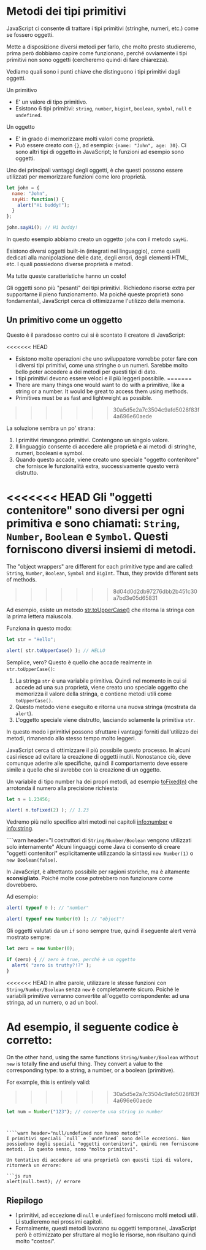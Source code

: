 # Metodi dei tipi primitivi

JavaScript ci consente di trattare i tipi primitivi (stringhe, numeri, etc.) come se fossero oggetti.

Mette a disposizione diversi metodi per farlo, che molto presto studieremo, prima però dobbiamo capire come funzionano, perché ovviamente i tipi primitivi non sono oggetti (cercheremo quindi di fare chiarezza).

Vediamo quali sono i punti chiave che distinguono i tipi primitivi dagli oggetti.

Un primitivo

- E' un valore di tipo primitivo.
- Esistono 6 tipi primitivi: `string`, `number`, `bigint`, `boolean`, `symbol`, `null` e `undefined`.

Un oggetto

- E' in grado di memorizzare molti valori come proprietà.
- Può essere creato con `{}`, ad esempio: `{name: "John", age: 30}`. Ci sono altri tipi di oggetto in JavaScript; le funzioni ad esempio sono oggetti.

Uno dei principali vantaggi degli oggetti, è che questi possono essere utilizzati per memorizzare funzioni come loro proprietà.

```js run
let john = {
  name: "John",
  sayHi: function() {
    alert("Hi buddy!");
  }
};

john.sayHi(); // Hi buddy!
```

In questo esempio abbiamo creato un oggetto `john` con il metodo `sayHi`.

Esistono diversi oggetti built-in (integrati nel linguaggio), come quelli dedicati alla manipolazione delle date, degli errori, degli elementi HTML, etc. I quali possiedono diverse proprietà e metodi.

Ma tutte queste caratteristiche hanno un costo!

Gli oggetti sono più "pesanti" dei tipi primitivi. Richiedono risorse extra per supportarne il pieno funzionamento. Ma poiché queste proprietà sono fondamentali, JavaScript cerca di ottimizzarne l'utilizzo della memoria.

## Un primitivo come un oggetto

Questo è il paradosso contro cui si è scontato il creatore di JavaScript:

<<<<<<< HEAD
- Esistono molte operazioni che uno sviluppatore vorrebbe poter fare con i diversi tipi primitivi, come una stringhe o un numeri. Sarebbe molto bello poter accedere a dei metodi per questi tipi di dato.
- I tipi primitivi devono essere veloci e il più leggeri possibile.
=======
- There are many things one would want to do with a primitive, like a string or a number. It would be great to access them using methods.
- Primitives must be as fast and lightweight as possible.
>>>>>>> 30a5d5e2a7c3504c9afd5028f83f4a696e60aede

La soluzione sembra un po' strana:

1. I primitivi rimangono primitivi. Contengono un singolo valore.
2. Il linguaggio consente di accedere alle proprietà e ai metodi di stringhe, numeri, booleani e symbol.
3. Quando questo accade, viene creato uno speciale "oggetto contenitore" che fornisce le funzionalità extra, successivamente questo verrà distrutto.

<<<<<<< HEAD
Gli "oggetti contenitore" sono diversi per ogni primitiva e sono chiamati: `String`, `Number`, `Boolean` e `Symbol`. Questi forniscono diversi insiemi di metodi.
=======
The "object wrappers" are different for each primitive type and are called: `String`, `Number`, `Boolean`, `Symbol` and `BigInt`. Thus, they provide different sets of methods.
>>>>>>> 8d04d0d2db97276dbb2b451c30a7bd3e05d65831

Ad esempio, esiste un metodo [str.toUpperCase()](https://developer.mozilla.org/en/docs/Web/JavaScript/Reference/Global_Objects/String/toUpperCase) che ritorna la stringa con la prima lettera maiuscola.

Funziona in questo modo:

```js run
let str = "Hello";

alert( str.toUpperCase() ); // HELLO
```

Semplice, vero?  Questo è quello che accade realmente in `str.toUpperCase()`:

1. La stringa `str` è una variabile primitiva. Quindi nel momento in cui si accede ad una sua proprietà, viene creato uno speciale oggetto che memorizza il valore della stringa, e contiene metodi utili come `toUpperCase()`.
2. Questo metodo viene eseguito e ritorna una nuova stringa (mostrata da `alert`).
3. L'oggetto speciale viene distrutto, lasciando solamente la primitiva `str`.

In questo modo i primitivi possono sfruttare i vantaggi forniti dall'utilizzo dei metodi, rimanendo allo stesso tempo molto leggeri.

JavaScript cerca di ottimizzare il più possibile questo processo. In alcuni casi riesce ad evitare la creazione di oggetti inutili. Nonostance ciò, deve comunque aderire alle specifiche, quindi il comportamento deve essere simile a quello che si avrebbe con la creazione di un oggetto.

Un variabile di tipo number ha dei propri metodi, ad esempio [toFixed(n)](https://developer.mozilla.org/en-US/docs/Web/JavaScript/Reference/Global_Objects/Number/toFixed) che arrotonda il numero alla precisione richiesta:

```js run
let n = 1.23456;

alert( n.toFixed(2) ); // 1.23
```

Vedremo più nello specifico altri metodi nei capitoli <info:number> e <info:string>.


````warn header="I costruttori di `String/Number/Boolean` vengono utilizzati solo internamente"
Alcuni linguaggi come Java ci consento di creare "oggetti contenitori" esplicitamente utilizzando la sintassi `new Number(1)` o `new Boolean(false)`.

In JavaScript, è altrettanto possibile per ragioni storiche, ma è altamente **sconsigliato**. Poiché molte cose potrebbero non funzionare come dovrebbero.

Ad esempio:

```js run
alert( typeof 0 ); // "number"

alert( typeof new Number(0) ); // "object"!
```

Gli oggetti valutati da un `if` sono sempre true, quindi il seguente alert verrà mostrato sempre:

```js run
let zero = new Number(0);

if (zero) { // zero è true, perché è un oggetto
  alert( "zero is truthy?!?" );
}
```

<<<<<<< HEAD
In altre parole, utilizzare le stesse funzioni con `String/Number/Boolean` senza `new` è completamente sicuro. Poiché le variabili primitive verranno convertite all'oggetto corrispondente: ad una stringa, ad un numero, o ad un bool.

Ad esempio, il seguente codice è corretto:
=======
On the other hand, using the same functions `String/Number/Boolean` without `new` is totally fine and useful thing. They convert a value to the corresponding type: to a string, a number, or a boolean (primitive).

For example, this is entirely valid:

>>>>>>> 30a5d5e2a7c3504c9afd5028f83f4a696e60aede
```js
let num = Number("123"); // converte una string in number
```
````


````warn header="null/undefined non hanno metodi"
I primitivi speciali `null` e `undefined` sono delle eccezioni. Non possiedono degli speciali "oggetti contenitori", quindi non forniscono metodi. In questo senso, sono "molto primitivi".

Un tentativo di accedere ad una proprietà con questi tipi di valore, ritornerà un errore:

```js run
alert(null.test); // errore
````

## Riepilogo

- I primitivi, ad eccezione di `null` e `undefined` forniscono molti metodi utili. Li studieremo nei prossimi capitoli.
- Formalmente, questi metodi lavorano su oggetti temporanei, JavaScript però è ottimizzato per sfruttare al meglio le risorse, non risultano quindi molto "costosi".
